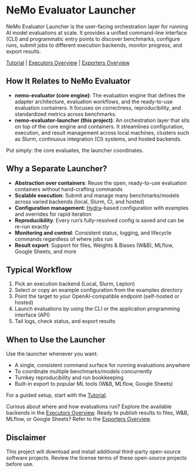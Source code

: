 # NeMo Evaluator Launcher

NeMo Evaluator Launcher is the user-facing orchestration layer for running AI model evaluations at scale. It provides a unified command-line interface (CLI) and programmatic entry points to discover benchmarks, configure runs, submit jobs to different execution backends, monitor progress, and export results.

[Tutorial](tutorial.md) | [Executors Overview](executors/index.md) | [Exporters Overview](exporters/index.md)

## How It Relates to NeMo Evaluator

- **nemo-evaluator (core engine)**: The evaluation engine that defines the adapter architecture, evaluation workflows, and the ready-to-use evaluation containers. It focuses on correctness, reproducibility, and standardized metrics across benchmarks.
- **nemo-evaluator-launcher (this project)**: An orchestration layer that sits on top of the core engine and containers. It streamlines configuration, execution, and result management across local machines, clusters such as Slurm, continuous integration (CI) systems, and hosted backends.

Put simply: the core evaluates, the launcher coordinates.

## Why a Separate Launcher?

- **Abstraction over containers**: Reuse the open, ready-to-use evaluation containers without hand-crafting commands
- **Scalable execution**: Submit and manage many benchmarks/models across varied backends (local, Slurm, CI, and hosted)
- **Configuration management**: [Hydra](https://hydra.cc/docs/intro/)-based configuration with examples and overrides for rapid iteration
- **Reproducibility**: Every run’s fully-resolved config is saved and can be re-run exactly
- **Monitoring and control**: Consistent status, logging, and lifecycle commands regardless of where jobs run
- **Result export**: Support for files, Weights & Biases (W&B), MLflow, Google Sheets, and more

## Typical Workflow

1. Pick an execution backend (Local, Slurm, Lepton)
2. Select or copy an example configuration from the examples directory
3. Point the target to your OpenAI-compatible endpoint (self-hosted or hosted)
4. Launch evaluations by using the CLI or the application programming interface (API)
5. Tail logs, check status, and export results

## When to Use the Launcher

Use the launcher whenever you want:
- A single, consistent command surface for running evaluations anywhere
- To coordinate multiple benchmarks/models concurrently
- Turnkey reproducibility and run bookkeeping 
- Built-in export to popular ML tools (W&B, MLflow, Google Sheets)

For a guided setup, start with the [Tutorial](tutorial.md).

Curious about where and how evaluations run? Explore the available backends in the [Executors Overview](executors/index.md). Ready to publish results to files, W&B, MLflow, or Google Sheets? Refer to the [Exporters Overview](exporters/index.md).


## Disclaimer

This project will download and install additional third-party open-source software projects. Review the license terms of these open-source projects before use.
